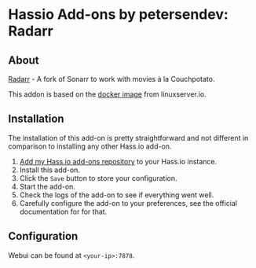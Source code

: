 # Hassio Add-ons by petersendev: Radarr

## About

[Radarr](https://github.com/Radarr/Radarr) - A fork of Sonarr to work with movies à la Couchpotato.

This addon is based on the [docker image](https://github.com/linuxserver/docker-radarr) from linuxserver.io.

## Installation

The installation of this add-on is pretty straightforward and not different in
comparison to installing any other Hass.io add-on.

1. [Add my Hass.io add-ons repository][repository] to your Hass.io instance.
1. Install this add-on.
1. Click the `Save` button to store your configuration.
1. Start the add-on.
1. Check the logs of the add-on to see if everything went well.
1. Carefully configure the add-on to your preferences, see the official documentation for for that.


## Configuration

Webui can be found at `<your-ip>:7878`.


[repository]: https://github.com/IonutNeagu/ha-addons
